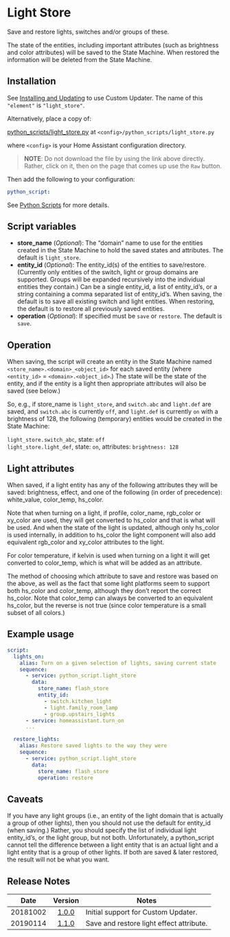 # Light Store
Save and restore lights, switches and/or groups of these.

The state of the entities, including important attributes (such as brightness and color attributes) will be saved to the State Machine. When restored the information will be deleted from the State Machine.
## Installation
See [Installing and Updating](custom_updater.md) to use Custom Updater. The name of this `"element"` is `"light_store"`.

Alternatively, place a copy of:

[python_scripts/light_store.py](../python_scripts/light_store.py) at `<config>/python_scripts/light_store.py`

where `<config>` is your Home Assistant configuration directory.

>__NOTE__: Do not download the file by using the link above directly. Rather, click on it, then on the page that comes up use the `Raw` button.

Then add the following to your configuration:
```yaml
python_script:
```
See [Python Scripts](https://www.home-assistant.io/components/python_script/) for more details.
## Script variables
- **store_name** (*Optional*): The “domain” name to use for the entities created in the State Machine to hold the saved states and attributes. The default is `light_store`.
- **entity_id** (*Optional*): The entity_id(s) of the entities to save/restore. (Currently only entities of the switch, light or group domains are supported. Groups will be expanded recursively into the individual entities they contain.) Can be a single entity_id, a list of entity_id’s, or a string containing a comma separated list of entity_id’s. When saving, the default is to save all existing switch and light entities. When restoring, the default is to restore all previously saved entities.
- **operation** (*Optional*): If specified must be `save` or `restore`. The default is `save`.
## Operation
When saving, the script will create an entity in the State Machine named `<store_name>.<domain>_<object_id>` for each saved entity (where `<entity_id>` = `<domain>.<object_id>`.) The state will be the state of the entity, and if the entity is a light then appropriate attributes will also be saved (see below.)

So, e.g., if store_name is `light_store`, and `switch.abc` and `light.def` are saved, and `switch.abc` is currently `off`, and `light.def` is currently `on` with a brightness of 128, the following (temporary) entities would be created in the State Machine:

`light_store.switch_abc`, state: `off`  
`light_store.light_def`, state: `on`, attributes: `brightness: 128`
## Light attributes
When saved, if a light entity has any of the following attributes they will be saved: brightness, effect, and one of the following (in order of precedence): white_value, color_temp, hs_color.

Note that when turning on a light, if profile, color_name, rgb_color or xy_color are used, they will get converted to hs_color and that is what will be used. And when the state of the light is updated, although only hs_color is used internally, in addition to hs_color the light component will also add equivalent rgb_color and xy_color attributes to the light.

For color temperature, if kelvin is used when turning on a light it will get converted to color_temp, which is what will be added as an attribute.

The method of choosing which attribute to save and restore was based on the above, as well as the fact that some light platforms seem to support both hs_color and color_temp, although they don’t report the correct hs_color. Note that color_temp can always be converted to an equivalent hs_color, but the reverse is not true (since color temperature is a small subset of all colors.)
## Example usage
```yaml
script:
  lights_on:
    alias: Turn on a given selection of lights, saving current state
    sequence:
      - service: python_script.light_store
        data:
          store_name: flash_store
          entity_id:
            - switch.kitchen_light
            - light.family_room_lamp
            - group.upstairs_lights
      - service: homeassistant.turn_on
      ...

  restore_lights:
    alias: Restore saved lights to the way they were
    sequence:
      - service: python_script.light_store
        data:
          store_name: flash_store
          operation: restore
```
## Caveats
If you have any light groups (i.e., an entity of the light domain that is actually a group of other lights), then you should not use the default for entity_id (when saving.) Rather, you should specify the list of individual light entity_id’s, or the light group, but not both. Unfortunately, a python_script cannot tell the difference between a light entity that is an actual light and a light entity that is a group of other lights. If both are saved & later restored, the result will not be what you want.
## Release Notes
Date | Version | Notes
-|:-:|-
20181002 | [1.0.0](https://github.com/pnbruckner/homeassistant-config/blob/62e517921e9f48625dbc7c7e3b9d6b4e665749f4/python_scripts/light_store.py) | Initial support for Custom Updater.
20190114 | [1.1.0]() | Save and restore light effect attribute.

